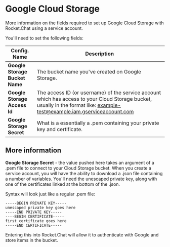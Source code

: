 # Google Cloud Storage

More information on the fields required to set up Google Cloud Storage with Rocket.Chat using a service account.

You'll need to set the following fields:

Config. Name | Description
------------ | -------------
**Google Storage Bucket Name** | The bucket name you've created on Google Storage.
**Google Storage Access Id** | The access ID (or username) of the service account which has access to your Cloud Storage  bucket, usually in the format like: example-test@example.iam.gserviceaccount.com
**Google Storage Secret** | What is a essentially a .pem containing your private key and certificate.

## More information

**Google Storage Secret** - the value pushed here takes an argument of a .pem file to connect to your Cloud Storage bucket. When you create a service account, you will have the ability to download a .json file containing a number of variables. You'll need the unescaped private key, along with one of the certificates linked at the bottom of the .json.

Syntax will look just like a regular .pem file:

```
-----BEGIN PRIVATE KEY-----
unescaped private key goes here
-----END PRIVATE KEY-----
----BEGIN CERTIFICATE-----
first certificate goes here
-----END CERTIFICATE-----
```

Entering this into Rocket.Chat will allow it to authenticate with Google and store items in the bucket.
